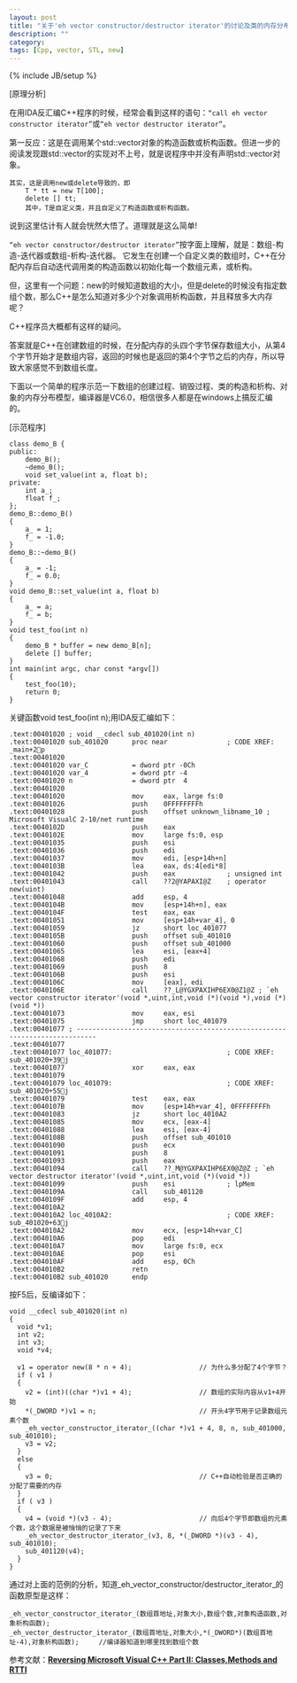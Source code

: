```yaml
---
layout: post
title: "关于'eh vector constructor/destructor iterator'的讨论及类的内存分布模型"
description: ""
category: 
tags: [Cpp, vector, STL, new]
---
```

{% include JB/setup %}

[原理分析]
	
在用IDA反汇编C++程序的时候，经常会看到这样的语句：`“call eh vector constructor iterator”`或`“eh vector destructor iterator”`。

第一反应：这是在调用某个std::vector<T>对象的构造函数或析构函数。但进一步的阅读发现跟std::vector<T>的实现对不上号，就是说程序中并没有声明std::vector对象。
>
	其实，这是调用new或delete导致的，即
		T * tt = new T[100]; 
		delete [] tt;
		其中，T是自定义类，并且自定义了构造函数或析构函数。

说到这里估计有人就会恍然大悟了。道理就是这么简单!

`“eh vector constructor/destructor iterator”`按字面上理解，就是：数组-构造-迭代器或数组-析构-迭代器。
它发生在创建一个自定义类的数组时，C++在分配内存后自动迭代调用类的构造函数以初始化每一个数组元素，或析构。

但，这里有一个问题：new的时候知道数组的大小，但是delete的时候没有指定数组个数，那么C++是怎么知道对多少个对象调用析构函数，并且释放多大内存呢？

C++程序员大概都有这样的疑问。

答案就是C++在创建数组的时候，在分配内存的头四个字节保存数组大小，从第4个字节开始才是数组内容，返回的时候也是返回的第4个字节之后的内存，所以导致大家感觉不到数组长度。

下面以一个简单的程序示范一下数组的创建过程、销毁过程、类的构造和析构、对象的内存分布模型，编译器是VC6.0，相信很多人都是在windows上搞反汇编的。

[示范程序]

	class demo_B {
	public:
		demo_B();
		~demo_B();
		void set_value(int a, float b);
	private:
		int a_;
		float f_;
	};
	demo_B::demo_B()
	{
		a_ = 1;
		f_ = -1.0;
	}
	demo_B::~demo_B()
	{
		a_ = -1;
		f_ = 0.0;
	}
	void demo_B::set_value(int a, float b)
	{
		a_ = a;
		f_ = b;
	}
	void test_foo(int n)
	{
		demo_B * buffer = new demo_B[n];
		delete [] buffer;
	}
	int main(int argc, char const *argv[])
	{
		test_foo(10);
		return 0;
	}


关键函数void test_foo(int n);用IDA反汇编如下：

	.text:00401020 ; void __cdecl sub_401020(int n)
	.text:00401020 sub_401020      proc near               ; CODE XREF: _main+2p
	.text:00401020
	.text:00401020 var_C           = dword ptr -0Ch
	.text:00401020 var_4           = dword ptr -4
	.text:00401020 n               = dword ptr  4
	.text:00401020
	.text:00401020                 mov     eax, large fs:0
	.text:00401026                 push    0FFFFFFFFh
	.text:00401028                 push    offset unknown_libname_10 ; Microsoft VisualC 2-10/net runtime
	.text:0040102D                 push    eax
	.text:0040102E                 mov     large fs:0, esp
	.text:00401035                 push    esi
	.text:00401036                 push    edi
	.text:00401037                 mov     edi, [esp+14h+n]
	.text:0040103B                 lea     eax, ds:4[edi*8]
	.text:00401042                 push    eax             ; unsigned int
	.text:00401043                 call    ??2@YAPAXI@Z    ; operator new(uint)
	.text:00401048                 add     esp, 4
	.text:0040104B                 mov     [esp+14h+n], eax
	.text:0040104F                 test    eax, eax
	.text:00401051                 mov     [esp+14h+var_4], 0
	.text:00401059                 jz      short loc_401077
	.text:0040105B                 push    offset sub_401010
	.text:00401060                 push    offset sub_401000
	.text:00401065                 lea     esi, [eax+4]
	.text:00401068                 push    edi
	.text:00401069                 push    8
	.text:0040106B                 push    esi
	.text:0040106C                 mov     [eax], edi
	.text:0040106E                 call    ??_L@YGXPAXIHP6EX0@Z1@Z ; `eh vector constructor iterator'(void *,uint,int,void (*)(void *),void (*)(void *))
	.text:00401073                 mov     eax, esi
	.text:00401075                 jmp     short loc_401079
	.text:00401077 ; ---------------------------------------------------------------------------
	.text:00401077
	.text:00401077 loc_401077:                             ; CODE XREF: sub_401020+39j
	.text:00401077                 xor     eax, eax
	.text:00401079
	.text:00401079 loc_401079:                             ; CODE XREF: sub_401020+55j
	.text:00401079                 test    eax, eax
	.text:0040107B                 mov     [esp+14h+var_4], 0FFFFFFFFh
	.text:00401083                 jz      short loc_4010A2
	.text:00401085                 mov     ecx, [eax-4]
	.text:00401088                 lea     esi, [eax-4]
	.text:0040108B                 push    offset sub_401010
	.text:00401090                 push    ecx
	.text:00401091                 push    8
	.text:00401093                 push    eax
	.text:00401094                 call    ??_M@YGXPAXIHP6EX0@Z@Z ; `eh vector destructor iterator'(void *,uint,int,void (*)(void *))
	.text:00401099                 push    esi             ; lpMem
	.text:0040109A                 call    sub_401120
	.text:0040109F                 add     esp, 4
	.text:004010A2
	.text:004010A2 loc_4010A2:                             ; CODE XREF: sub_401020+63j
	.text:004010A2                 mov     ecx, [esp+14h+var_C]
	.text:004010A6                 pop     edi
	.text:004010A7                 mov     large fs:0, ecx
	.text:004010AE                 pop     esi
	.text:004010AF                 add     esp, 0Ch
	.text:004010B2                 retn
	.text:004010B2 sub_401020      endp


按F5后，反编译如下：

	void __cdecl sub_401020(int n)
	{
	  void *v1;
	  int v2;
	  int v3;
	  void *v4;
	
	  v1 = operator new(8 * n + 4);                 // 为什么多分配了4个字节？
	  if ( v1 )
	  {
	    v2 = (int)((char *)v1 + 4);                 // 数组的实际内容从v1+4开始
	    *(_DWORD *)v1 = n;                          // 开头4字节用于记录数组元素个数
	    _eh_vector_constructor_iterator_((char *)v1 + 4, 8, n, sub_401000, sub_401010);
	    v3 = v2;
	  }
	  else
	  {
	    v3 = 0;                                     // C++自动检验是否正确的分配了需要的内存
	  }
	  if ( v3 )
	  {
	    v4 = (void *)(v3 - 4);                      // 向后4个字节即数组的元素个数，这个数据是被悄悄的记录了下来
	    _eh_vector_destructor_iterator_(v3, 8, *(_DWORD *)(v3 - 4), sub_401010);
	    sub_401120(v4);
	  }
	}


通过对上面的范例的分析，知道_eh_vector_constructor/destructor_iterator_的函数原型是这样：

	_eh_vector_constructor_iterator_(数组首地址,对象大小,数组个数,对象构造函数,对象析构函数);
	_eh_vector_destructor_iterator_(数组首地址,对象大小,*(_DWORD*)(数组首地址-4),对象析构函数);		//编译器知道到哪里找到数组个数


参考文献：**[Reversing Microsoft Visual C++ Part II: Classes,Methods and RTTI](www.openrce.org/articles/full_view/23)**
			

